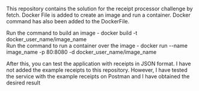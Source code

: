 This repository contains the solution for the receipt processor challenge by fetch.
Docker File is added to create an image and run a container. Docker command has also been added to the DockerFile.

Run the command to build an image -  docker build -t docker_user_name/image_name  
Run the command to run a container over the image - docker run --name image_name -p 80:8080 -d docker_user_name/image_name

After this, you can test the application with receipts in JSON format.
I have not added the example receipts to this repository. However, I have tested the service with the example receipts on Postman and I have obtained the desired result
